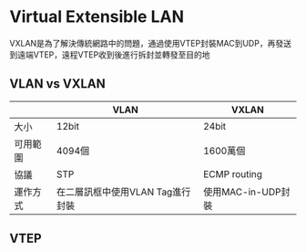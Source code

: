 # Virtual Extensible LAN #

VXLAN是為了解決傳統網路中的問題，通過使用VTEP封裝MAC到UDP，再發送到遠端VTEP，遠程VTEP收到後進行拆封並轉發至目的地

## VLAN vs VXLAN ##

||VLAN|VXLAN|
|---|---|---|
|大小|12bit|24bit|
|可用範圍|4094個|1600萬個|
|協議|STP|ECMP routing|
|運作方式|在二層訊框中使用VLAN Tag進行封裝|使用MAC-in-UDP封裝|

## VTEP ## 
